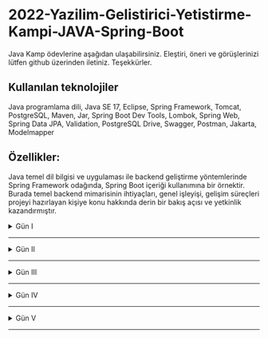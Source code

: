 # 2022-Yazilim-Gelistirici-Yetistirme-Kampi-JAVA-Spring-Boot
Java Kamp ödevlerine aşağıdan ulaşabilirsiniz. Eleştiri, öneri ve görüşlerinizi lütfen github üzerinden iletiniz. Teşekkürler.

## Kullanılan teknolojiler
Java programlama dili, Java SE 17, Eclipse, Spring Framework, Tomcat, PostgreSQL, Maven, Jar, Spring Boot Dev Tools, Lombok, Spring Web, Spring Data JPA, Validation, PostgreSQL Drive, Swagger, Postman, Jakarta, Modelmapper

## Özellikler: 
Java temel dil bilgisi ve uygulaması ile backend geliştirme yöntemlerinde Spring Framework odağında, Spring Boot içeriği kullanımına bir örnektir. Burada temel backend mimarisinin ihtiyaçları, genel işleyişi, gelişim süreçleri projeyi hazırlayan kişiye konu hakkında derin bir bakış açısı ve yetkinlik kazandırmıştır.

 <details><summary>Gün I</summary>
  
  #### • Ödev I Resimli anlatımlar
  
  Trendyol sitesine girdiğiniz zaman bu sitede kullanılan şartlı bloklara ve döngülerle yapılmış alanlara örnekler bulunuz.
Görsellerle işaretleyip belirtiniz.

<p>
<b>Cevap :</b><br>
       Şartlı bloklar & döngülerle yapılmış alanlar için <a href="https://github.com/ismailaricioglu/JAVA_Egitim_Gunlukleri/tree/master/1.%20Gun/1.%20Odev">tıklayınız</a><br>
</p>
  
  #### • Ödev II Kod içerikli anlatımlar

  https://www.youtube.com/watch?v=a8Fe2qbnYDM&list=PLqG356ExoxZUGwbqoJEKSMnaxVJe4Uvf8&index=2
Bu oynatma listesinde 1-23 arasındaki tüm dersleri izleyip uygulayınız.(1-23 dahil) Intellij, netbeans veyaeclipse kullanabilirsiniz.
Uyguladığınız kodları github'a aktarınız.
Github'a aktarmak için discorddan destek isteyiniz.
Tüm kodların uygulanmasını bekliyoruz.
Github adresinizi yorumlara ekleyiniz.

<p>
<b>Cevap :</b><br>
       1-23 arasındaki tüm derslerin uygulaması için <a href="https://github.com/ismailaricioglu/JAVA_Egitim_Gunlukleri/tree/master/1.%20Gun/2.%20Odev">tıklayınız</a><br>
</p>

</details>


___

<details><summary>Gün II</summary>
  
  #### • Ödev I Video kaydı izlemeleri

  Bugün (22 Eylül 2022) 20.00'de discordda bulununuz.
Sorularınız varsa pair odalarında size destek olması için canlı-ders kanalından destek isteyiniz.
Sorularınız yoksa, sorusu olanlara destek veriniz.

<p>
<b>Cevap :</b><br>
       Geçmiş tarihli canlı video kayıttan izlendi <br>
</p>

  #### • Ödev II Kod içerikli anlatımlar

https://www.youtube.com/watch?v=uucRtKBo6Yg&list=PLqG356ExoxZUGwbqoJEKSMnaxVJe4Uvf8
Bu oynatma listesindeki videoları 24-37 aralığında izleyip uygulayınız.
Kodlarınızı github'a aktarınız.

<p>
<b>Cevap :</b><br>
       24-37 arasındaki tüm derslerin uygulaması için <a href="https://github.com/ismailaricioglu/JAVA_Egitim_Gunlukleri/tree/master/2.%20Gun/2.%20Odev">tıklayınız</a><br>
</p>

</details>


___

<details><summary>Gün III</summary>
 
  #### • Ödev I Kod içerikli anlatımlar

  https://www.youtube.com/watch?v=H3QOQRh8cgk&list=PLqG356ExoxZWfcrBP53Njxir4a-OgqRki&index=2
Bu videoyu baştan sona izleyip uygulayınız. Olayın netleşmesine destek olacak.

<p>
<b>Cevap :</b><br>
       İzlendi ve uygulandı<br>
</p>

  #### • Ödev II Kod içerikli anlatımlar

  https://www.youtube.com/watch?v=uucRtKBo6Yg&list=PLqG356ExoxZUGwbqoJEKSMnaxVJe4Uvf8
Bu oynatma listesini 33. dersten itibaren sonuna kadar tekrar izleyip uygulayınız.

<p>
<b>Cevap :</b><br>
       33. dersten itibaren sonuna kadar tüm derslerin uygulaması için <a href="https://github.com/ismailaricioglu/JAVA_Egitim_Gunlukleri/tree/master/3.%20Gun/2.%20Odev">tıklayınız</a><br>
</p>

  #### • Ödev III Kod içerikli anlatımlar

  kodlama.io web sitesinin ana sayfasında bulunan eğitmen, kategori ve kurs bölümlerini katmanlı mimaride kodlamak istiyoruz.
Önceki derste yaptığımız tekniklerle hem jdbc hem de hibernate üzerinde yazmış gibi simüle ediniz.
Çoklu loglama yapısını simule ediniz.
Aşağıdaki isterleri gerçekleştiriniz.
Kurs ismi tekrar edemez
Kategori ismi tekrar edemez
Bir kursun fiyatı 0 dan küçük olamaz
Kodlarınızı github'a aktarınız.

<p>
<b>Cevap :</b><br>
       İlgili proje için <a href="https://github.com/ismailaricioglu/JAVA_Egitim_Gunlukleri/tree/master/Projeler/Java-Bootcamp/kodlama.io">tıklayınız</a><br>
</p>

  #### • Ödev IV Metinli anlatımlar

  Medium.com sitesinde hesap açınız.
Hiç bilmeyen birine Java'da değer ve referans tipleri anlatan bir makale yazınız.
Hiç bilmeyen birine Java'da interfaceleri anlatan başka bir makale daha yazınız.

<p>
<b>Cevap :</b><br>
       Java'da değer ve referans tipler için <a href="https://medium.com/@ggl.issoline/javada-de%C4%9Fer-ve-referans-tipler-c9a5e8b2b738">tıklayınız</a><br>
       Java'da interfaceler için <a href="https://medium.com/@ggl.issoline/javada-interfaceler-614d32a0fcd">tıklayınız</a>
</p>


  #### • Ödev V Kod içerikli anlatımlar - Resimli anlatımlar

  Sql bir programcının mutlaka bilmesi gereken bir konudur.
Aşağıdaki videoyu izleyip uygulayınız.
https://www.youtube.com/watch?v=r_pbdopB4LU&list=PLqG356ExoxZVN7rC0KmMo0lvECK97VRZg&index=6

<p>
<b>Cevap :</b><br>
       İzlendi ve uygulama için <a href="https://github.com/ismailaricioglu/JAVA_Egitim_Gunlukleri/tree/master/3.%20Gun/5.%20Odev">tıklayınız</a><br>
</p>

  #### • Ödev VI Metinli anlatımlar - Tablolu anlatımlar

  Aşağıdaki oynatma listesi çok önemli.
İzleyip excel'de siz de uygulayınız.
https://www.youtube.com/watch?v=4U54EVknm2Q&list=PLqG356ExoxZXZQt9edXkCS-_dunCq-bXm

<p>
<b>Cevap :</b><br>
       İzlendi ve uygulama için <a href="https://github.com/ismailaricioglu/JAVA_Egitim_Gunlukleri/tree/master/3.%20Gun/6.%20Odev/Veri%20Taban%C4%B1%20Tasar%C4%B1m%C4%B1">tıklayınız</a><br>
</p>

</details>


___

<details><summary>Gün IV</summary>
 
  #### • Ödev I Kod içerikli anlatımlar

  Adayların kodlama becerilerini iş verenlerle buluşturduğumuz bir proje yazmak istiyoruz.
Proje ismi : Kodlama.io.Devs
Basit bir gereksinimle başlayalım.
Req 1 : Sistemde programlama dilleri tutulmalıdır.
Programlama dillerini(C#,Java,Python) ekleyebilecek, silebilecek, güncelleyebilecek, listeleyebilecek, id ile getirebilecek kodları yazınız. Bunu tamamen in memory yapınız.
İsimler tekrar edemez.
Programlama dili boş geçilemez. (Validation kullanmadan, kod yazarak algoritmik çözünüz)

<p>
<b>Cevap :</b><br>
       İlgili proje için <a href="https://github.com/ismailaricioglu/JAVA_Egitim_Gunlukleri/tree/master/Projeler/Java-Bootcamp/Kodlama.io.Devs">tıklayınız</a><br>
</p>

  #### • Ödev II Metinli anlatımlar - (Gerekir ise) Resimli anlatımlar ve/veya link verme

  Aşağıdaki başlıkları içeren araştırma yapıp bir medium yazısı yazınız.

Rest nedir?
Http Anahtar Kelimeleri nelerdir? Açıklayınız

<p>
<b>Cevap :</b><br>
       Rest ve Http Anahtar Kelimeleri için <a href="https://medium.com/@ggl.issoline/rest-nedir-http-anahtar-kelimeleri-nelerdir-441b8bdd6220">tıklayınız</a><br>
</p>

</details>

___

<details><summary>Gün V</summary>
  
  #### • Ödev I (Gerekirse) Metinli anlatımlar

  Ar-ge : Spring Boot üzerinde JPA-Hibernate için entity ilişkilerini araştırınız. (One-To-One, One-To-Many)
Bunu bir sonraki ödevinizde uygulayınız.

<p>
<b>Cevap :</b><br>
       Uygulandı<br>
</p>

  #### • Ödev II Kod içerikli anlatımlar

  Req 2 : Sisteme programlama dillerine ait alt teknolojiler eklenebilmeli, silinebilmeli. güncellenebilmeli, listelenebilmelidir.
Örneğin; Java : Spring, JSP.
C#: WPF, ASP.NET ,
JavaScript : Vue, React

<p>
<b>Cevap :</b><br>
       İlgili proje için <a href="https://github.com/ismailaricioglu/JAVA_Egitim_Gunlukleri/tree/master/Projeler/Spring-Bootcamp/kodlama.io.devs">tıklayınız</a><br>
</p>

</details>

___
